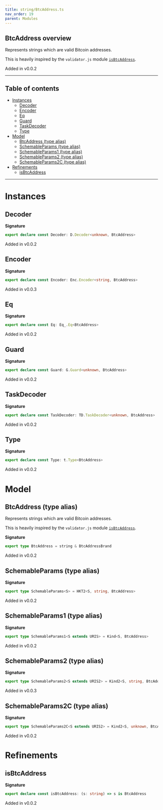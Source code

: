 ```yaml
---
title: string/BtcAddress.ts
nav_order: 19
parent: Modules
---
```


## BtcAddress overview

Represents strings which are valid Bitcoin addresses.

This is heavily inspired by the `validator.js` module
[`isBtcAddress`](https://github.com/validatorjs/validator.js/blob/master/src/lib/isBtcAddress.js).

Added in v0.0.2

---

<h2 class="text-delta">Table of contents</h2>

- [Instances](#instances)
  - [Decoder](#decoder)
  - [Encoder](#encoder)
  - [Eq](#eq)
  - [Guard](#guard)
  - [TaskDecoder](#taskdecoder)
  - [Type](#type)
- [Model](#model)
  - [BtcAddress (type alias)](#btcaddress-type-alias)
  - [SchemableParams (type alias)](#schemableparams-type-alias)
  - [SchemableParams1 (type alias)](#schemableparams1-type-alias)
  - [SchemableParams2 (type alias)](#schemableparams2-type-alias)
  - [SchemableParams2C (type alias)](#schemableparams2c-type-alias)
- [Refinements](#refinements)
  - [isBtcAddress](#isbtcaddress)

---

# Instances

## Decoder

**Signature**

```ts
export declare const Decoder: D.Decoder<unknown, BtcAddress>
```

Added in v0.0.2

## Encoder

**Signature**

```ts
export declare const Encoder: Enc.Encoder<string, BtcAddress>
```

Added in v0.0.3

## Eq

**Signature**

```ts
export declare const Eq: Eq_.Eq<BtcAddress>
```

Added in v0.0.2

## Guard

**Signature**

```ts
export declare const Guard: G.Guard<unknown, BtcAddress>
```

Added in v0.0.2

## TaskDecoder

**Signature**

```ts
export declare const TaskDecoder: TD.TaskDecoder<unknown, BtcAddress>
```

Added in v0.0.2

## Type

**Signature**

```ts
export declare const Type: t.Type<BtcAddress>
```

Added in v0.0.2

# Model

## BtcAddress (type alias)

Represents strings which are valid Bitcoin addresses.

This is heavily inspired by the `validator.js` module
[`isBtcAddress`](https://github.com/validatorjs/validator.js/blob/master/src/lib/isBtcAddress.js).

**Signature**

```ts
export type BtcAddress = string & BtcAddressBrand
```

Added in v0.0.2

## SchemableParams (type alias)

**Signature**

```ts
export type SchemableParams<S> = HKT2<S, string, BtcAddress>
```

Added in v0.0.2

## SchemableParams1 (type alias)

**Signature**

```ts
export type SchemableParams1<S extends URIS> = Kind<S, BtcAddress>
```

Added in v0.0.2

## SchemableParams2 (type alias)

**Signature**

```ts
export type SchemableParams2<S extends URIS2> = Kind2<S, string, BtcAddress>
```

Added in v0.0.3

## SchemableParams2C (type alias)

**Signature**

```ts
export type SchemableParams2C<S extends URIS2> = Kind2<S, unknown, BtcAddress>
```

Added in v0.0.2

# Refinements

## isBtcAddress

**Signature**

```ts
export declare const isBtcAddress: (s: string) => s is BtcAddress
```

Added in v0.0.2
